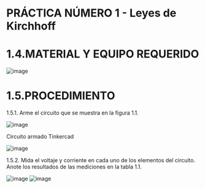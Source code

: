 # PRÁCTICA NÚMERO 1 - Leyes de Kirchhoff

# 1.4.MATERIAL Y EQUIPO REQUERIDO

   ![image](https://user-images.githubusercontent.com/85137954/120722157-e6201c00-c494-11eb-9eaf-f48bb89aa4da.png)

# 1.5.PROCEDIMIENTO

 1.5.1. Arme el circuito que se muestra en la figura 1.1.
 
![image](https://user-images.githubusercontent.com/85137954/120722278-1e275f00-c495-11eb-869a-d4f4a54a1ec1.png)

 Circuito armado Tinkercad
 
![image](https://user-images.githubusercontent.com/85137954/120722744-ecfb5e80-c495-11eb-8271-9ff7435f4160.png)

 1.5.2. Mida el voltaje y corriente en cada uno de los elementos del circuito. Anote los
resultados de las mediciones en la tabla 1.1.

![image](https://user-images.githubusercontent.com/85137954/120722909-406dac80-c496-11eb-8857-10db1e7a66ce.png)    ![image](https://user-images.githubusercontent.com/85137954/120722951-57140380-c496-11eb-9683-61efe6c37779.png)





